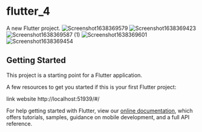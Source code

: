 # flutter_4

A new Flutter project.
![Screenshot1638369579](https://user-images.githubusercontent.com/93432216/147138906-9e8802d7-6c23-4fc7-870d-8cce6a4b7688.png)
![Screenshot1638369423](https://user-images.githubusercontent.com/93432216/147138916-e6fc1126-82c9-487e-a78d-5ade0df0cff0.png)
![Screenshot1638369587 (1)](https://user-images.githubusercontent.com/93432216/147138944-0e1eb5fa-0d20-4550-9e41-e8cf6ceab803.png)
![Screenshot1638369601](https://user-images.githubusercontent.com/93432216/147138955-c6e3a69e-8a98-4bda-853f-49777b40ed04.png)
![Screenshot1638369454](https://user-images.githubusercontent.com/93432216/147138971-9f1c9e27-3e1c-4849-9c89-e2831771d798.png)



## Getting Started

This project is a starting point for a Flutter application.

A few resources to get you started if this is your first Flutter project:

link website  http://localhost:51939/#/


For help getting started with Flutter, view our
[online documentation](https://flutter.dev/docs), which offers tutorials,
samples, guidance on mobile development, and a full API reference.

